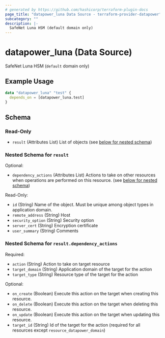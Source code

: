 ```yaml
---
# generated by https://github.com/hashicorp/terraform-plugin-docs
page_title: "datapower_luna Data Source - terraform-provider-datapower"
subcategory: ""
description: |-
  SafeNet Luna HSM (default domain only)
---
```


# datapower_luna (Data Source)

SafeNet Luna HSM (`default` domain only)

## Example Usage

```terraform
data "datapower_luna" "test" {
  depends_on = [datapower_luna.test]
}
```

<!-- schema generated by tfplugindocs -->
## Schema

### Read-Only

- `result` (Attributes List) List of objects (see [below for nested schema](#nestedatt--result))

<a id="nestedatt--result"></a>
### Nested Schema for `result`

Optional:

- `dependency_actions` (Attributes List) Actions to take on other resources when operations are performed on this resource. (see [below for nested schema](#nestedatt--result--dependency_actions))

Read-Only:

- `id` (String) Name of the object. Must be unique among object types in application domain.
- `remote_address` (String) Host
- `security_option` (String) Security option
- `server_cert` (String) Encryption certificate
- `user_summary` (String) Comments

<a id="nestedatt--result--dependency_actions"></a>
### Nested Schema for `result.dependency_actions`

Required:

- `action` (String) Action to take on target resource
- `target_domain` (String) Application domain of the target for the action
- `target_type` (String) Resource type of the target for the action

Optional:

- `on_create` (Boolean) Execute this action on the target when creating this resource.
- `on_delete` (Boolean) Execute this action on the target when deleting this resource.
- `on_update` (Boolean) Execute this action on the target when updating this resource.
- `target_id` (String) Id of the target for the action (required for all resources except `resource_datapower_domain`)
